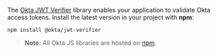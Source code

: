 The [Okta JWT Verifier](https://www.npmjs.com/package/@okta/jwt-verifier) library enables your application to validate Okta access tokens. Install the latest version in your project with **npm**:

```shell
npm install @okta/jwt-verifier
```

> **Note:** All Okta JS libraries are hosted on [npm](https://www.npmjs.com/).
